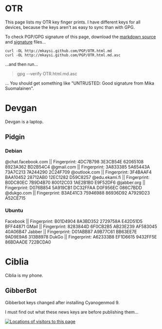 <!DOCTYPE html>
<html>
<head>
<meta name="description" content="My OTR keys" />
<meta name="keywords" content="PGP,OTR,Pidgin,Jabber,XMPP,encryption,IM" />
<meta name="author" content="Mika Suomalainen" />
<meta charset="UTF-8" />
<link rel="canonical" href="http://mkaysi.github.com/PGP/OTR.html">
<title>My OTR keys</title>
<link rel="stylesheet" type="text/css" href="../tyyli.css" />
</head>

# OTR

This page lists my OTR key finger prints. I have different keys for all devices, because the keys aren't as easy to sync than with GPG.

To check PGP/GPG signature of this page, download the [markdown source] and [signature] files...

```
curl -OL http://mkaysi.github.com/PGP/OTR.html.md
curl -OL http://mkaysi.github.com/PGP/OTR.html.md.asc
```

...and then run...

> gpg --verify OTR.html.md.asc

... You should get something like "UNTRUSTED: Good signature from Mika Suomalainen".

[markdown source]:OTR.html.md
[signature]:OTR.html.md.asc

# Devgan

Devgan is a laptop.

## Pidgin

### Debian

@chat.facebook.com || Fingerprint: 4DC7B798 3E3CB54E 62065108 8923A362 BD2B54C4
@gmail.com || Fingerprint: 3A833385 5A65443A 73A7C213 7A244290 2C24F709
@outlook.com || Fingerprint: 3F4BAAF4 BAA10452 28712AB0 12EC1282 D59C8257
@edu.ekami.fi || Fingerprint: B0DC80EC 7B9D4B70 80012C03 1AE2B1B0 E9F52DF6
@jabber.org || Fingerprint: D076B854 5A919CB1 DC32FFAA D0F956EC 086C7BDD
@dukgo.com || Fingerprint: B3AE41C3 75946988 86936D92 A7929D23 A52CE715

### Ubuntu

Facebook || Fingerprint: B01D4904 8A3BD352 2729758A E42D51D5 BFF44871
GMail || Fingerprint: 8283844D 6F0CB2B5 AB23E239 AF583045 40A06B47
Jabber || Fingerprint: D01ABB87 A9B77C61 BB63EE7E 9AD9E9A6 313B8978
DukGo || Fingerprint: A62333B8 EF1D6615 9432FF5E 86BDAADE 722BCDA0

# Ciblia

Ciblia is my phone.

## GibberBot

Gibberbot keys changed after installing Cyanogenmod 9.

I must find out what these news keys are before publishing them...

<div id="clustrmaps-widget"></div><script type="text/javascript">var _clustrmaps = {'url' : 'http://mkaysi.github.com/', 'user' : 1040881, 'server' : '4', 'id' : 'clustrmaps-widget', 'version' : 1, 'date' : '2012-09-02', 'lang' : 'en', 'corners' : 'square' };(function (){ var s = document.createElement('script'); s.type = 'text/javascript'; s.async = true; s.src = 'http://www4.clustrmaps.com/counter/map.js'; var x = document.getElementsByTagName('script')[0]; x.parentNode.insertBefore(s, x);})();</script><noscript><a href="http://www4.clustrmaps.com/user/bd3fe1f1"><img src="http://www4.clustrmaps.com/stats/maps-no_clusters/mkaysi.github.com--thumb.jpg" alt="Locations of visitors to this page" /></a></noscript>

</HTML>
